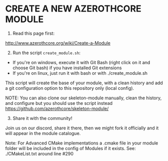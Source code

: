 # CREATE A NEW AZEROTHCORE MODULE

1) Read this page first:

http://www.azerothcore.org/wiki/Create-a-Module


2) Run the script `create_module.sh`:
- If you're on windows, execute it with Git Bash (right click on it and choose Git bash) if you have installed Git extensions
- If you're on linux, just run it with bash or with ./create_module.sh

This script will create the base of your module, with a clean history and add a git configuration option to this repository only (local config).


NOTE: You can also clone our skeleton-module manually, clean the history, and configure but you should use the script instead https://github.com/azerothcore/skeleton-module/


3) Share it with the community!

Join us on our discord, share it there, then we might fork it officially and it will appear in the module catalogue.

Note: For Advanced CMake implementations a <ModuleName>.cmake file in your module folder will be included in the config of Modules if it exists. See: ./CMakeList.txt around line #290
